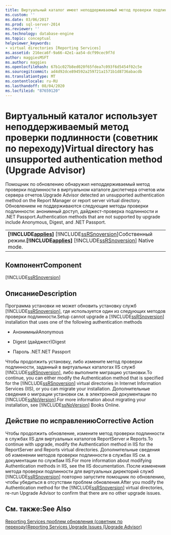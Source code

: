 ```yaml
---
title: Виртуальный каталог имеет неподдерживаемый метод проверки подлинности (советник по переходу) | Документация Майкрософт
ms.custom: ''
ms.date: 03/06/2017
ms.prod: sql-server-2014
ms.reviewer: ''
ms.technology: database-engine
ms.topic: conceptual
helpviewer_keywords:
- virtual directories [Reporting Services]
ms.assetid: 216eca6f-9a66-42e1-aa54-dcf99cec9f7d
author: maggiesMSFT
ms.author: maggies
ms.openlocfilehash: 67b1c027b8ed020f65fdea7c093f6d5454f02c5e
ms.sourcegitcommit: ad4d92dce894592a259721a1571b1d8736abacdb
ms.translationtype: MT
ms.contentlocale: ru-RU
ms.lasthandoff: 08/04/2020
ms.locfileid: "87659120"
---
```

# <a name="virtual-directory-has-unsupported-authentication-method-upgrade-advisor"></a><span data-ttu-id="6f086-102">Виртуальный каталог использует неподдерживаемый метод проверки подлинности (советник по переходу)</span><span class="sxs-lookup"><span data-stu-id="6f086-102">Virtual directory has unsupported authentication method (Upgrade Advisor)</span></span>
  <span data-ttu-id="6f086-103">Помощник по обновлению обнаружил неподдерживаемый метод проверки подлинности в виртуальном каталоге диспетчера отчетов или сервера отчетов.</span><span class="sxs-lookup"><span data-stu-id="6f086-103">Upgrade Advisor detected an unsupported authentication method on the Report Manager or report server virtual directory.</span></span> <span data-ttu-id="6f086-104">Обновлением не поддерживаются следующие методы проверки подлинности: анонимный доступ, дайджест-проверка подлинности и .NET Passport.</span><span class="sxs-lookup"><span data-stu-id="6f086-104">Authentication methods that are not supported by upgrade include Anonymous, Digest, and .NET Passport.</span></span>  
  
||  
|-|  
|<span data-ttu-id="6f086-105">**[!INCLUDE[applies](../../includes/applies-md.md)]**  [!INCLUDE[ssRSnoversion](../../includes/ssrsnoversion-md.md)]Собственный режим.</span><span class="sxs-lookup"><span data-stu-id="6f086-105">**[!INCLUDE[applies](../../includes/applies-md.md)]**  [!INCLUDE[ssRSnoversion](../../includes/ssrsnoversion-md.md)] Native mode.</span></span>|  
  
## <a name="component"></a><span data-ttu-id="6f086-106">Компонент</span><span class="sxs-lookup"><span data-stu-id="6f086-106">Component</span></span>  
 [!INCLUDE[ssRSnoversion](../../includes/ssrsnoversion-md.md)]  
  
## <a name="description"></a><span data-ttu-id="6f086-107">Описание</span><span class="sxs-lookup"><span data-stu-id="6f086-107">Description</span></span>  
 <span data-ttu-id="6f086-108">Программа установки не может обновить установку служб [!INCLUDE[ssRSnoversion](../../includes/ssrsnoversion-md.md)], где используется один из следующих методов проверки подлинности.</span><span class="sxs-lookup"><span data-stu-id="6f086-108">Setup cannot upgrade a [!INCLUDE[ssRSnoversion](../../includes/ssrsnoversion-md.md)] installation that uses one of the following authentication methods</span></span>  
  
-   <span data-ttu-id="6f086-109">Анонимный</span><span class="sxs-lookup"><span data-stu-id="6f086-109">Anonymous</span></span>  
  
-   <span data-ttu-id="6f086-110">Digest (дайджест)</span><span class="sxs-lookup"><span data-stu-id="6f086-110">Digest</span></span>  
  
-   <span data-ttu-id="6f086-111">Пароль .NET</span><span class="sxs-lookup"><span data-stu-id="6f086-111">.NET Passport</span></span>  
  
 <span data-ttu-id="6f086-112">Чтобы продолжить установку, либо измените метод проверки подлинности, заданный в виртуальных каталогах IIS служб [!INCLUDE[ssRSnoversion](../../includes/ssrsnoversion-md.md)], либо выполните миграцию установки.</span><span class="sxs-lookup"><span data-stu-id="6f086-112">To continue, you can either modify the Authentication method that is specified for the [!INCLUDE[ssRSnoversion](../../includes/ssrsnoversion-md.md)] virtual directories in Internet Information Services (IIS), or you can migrate your installation.</span></span> <span data-ttu-id="6f086-113">Дополнительные сведения о миграции установки см. в электронной документации по [!INCLUDE[ssNoVersion](../../includes/ssnoversion-md.md)].</span><span class="sxs-lookup"><span data-stu-id="6f086-113">For more information about migrating your installation, see [!INCLUDE[ssNoVersion](../../includes/ssnoversion-md.md)] Books Online.</span></span>  
  
## <a name="corrective-action"></a><span data-ttu-id="6f086-114">Действие по исправлению</span><span class="sxs-lookup"><span data-stu-id="6f086-114">Corrective Action</span></span>  
 <span data-ttu-id="6f086-115">Чтобы продолжить обновление, измените метод проверки подлинности в службах IIS для виртуальных каталогов ReportServer и Reports.</span><span class="sxs-lookup"><span data-stu-id="6f086-115">To continue with upgrade, modify the Authentication method in IIS for the ReportServer and Reports virtual directories.</span></span> <span data-ttu-id="6f086-116">Дополнительные сведения об изменении методов проверки подлинности в службах IIS см. в документации по службам IIS.</span><span class="sxs-lookup"><span data-stu-id="6f086-116">For more information about modifying Authentication methods in IIS, see the IIS documentation.</span></span> <span data-ttu-id="6f086-117">После изменения метода проверки подлинности для виртуальных директорий служб [!INCLUDE[ssRSnoversion](../../includes/ssrsnoversion-md.md)] повторно запустите помощник по обновлению, чтобы убедиться в отсутствии проблем обновления.</span><span class="sxs-lookup"><span data-stu-id="6f086-117">After you modify the Authentication method for the [!INCLUDE[ssRSnoversion](../../includes/ssrsnoversion-md.md)] virtual directories, re-run Upgrade Advisor to confirm that there are no other upgrade issues.</span></span>  
  
## <a name="see-also"></a><span data-ttu-id="6f086-118">См. также:</span><span class="sxs-lookup"><span data-stu-id="6f086-118">See Also</span></span>  
 [<span data-ttu-id="6f086-119">Reporting Services проблем обновления &#40;советник по переходу&#41;</span><span class="sxs-lookup"><span data-stu-id="6f086-119">Reporting Services Upgrade Issues &#40;Upgrade Advisor&#41;</span></span>](../../../2014/sql-server/install/reporting-services-upgrade-issues-upgrade-advisor.md)  
  
  
